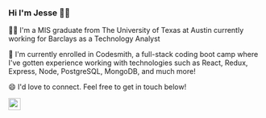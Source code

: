 ### Hi I'm Jesse 👋🏼

🤘🏼 I'm a MIS graduate from The University of Texas at Austin currently working for Barclays as a Technology Analyst  

🌱 I'm currently enrolled in Codesmith, a full-stack coding boot camp where I've gotten experience working with technologies such as React, Redux, Express, Node, PostgreSQL, MongoDB, and much more!  

😄 I'd love to connect. Feel free to get in touch below! 

<a href="https://www.linkedin.com/in/jesse-chou/">
  <img align="left" width="24px" src="https://cdn.simpleicons.org/linkedin"  />
</a>

